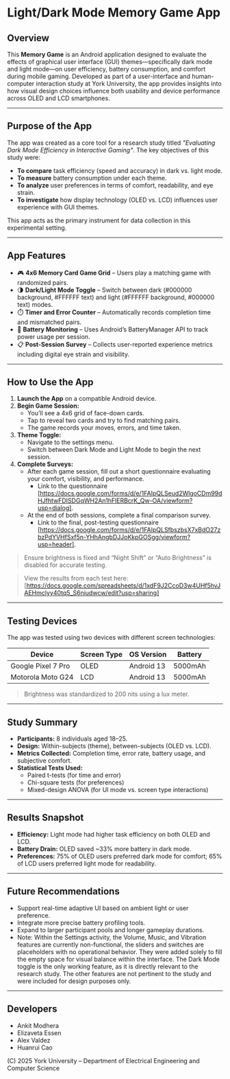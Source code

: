 
# Light/Dark Mode Memory Game App

## Overview

This **Memory Game** is an Android application designed to evaluate the effects of graphical user interface (GUI) themes—specifically dark mode and light mode—on user efficiency, battery consumption, and comfort during mobile gaming. Developed as part of a user-interface and human-computer interaction study at York University, the app provides insights into how visual design choices influence both usability and device performance across OLED and LCD smartphones.

---

## Purpose of the App

The app was created as a core tool for a research study titled *"Evaluating Dark Mode Efficiency in Interactive Gaming"*. The key objectives of this study were:

- **To compare** task efficiency (speed and accuracy) in dark vs. light mode.
- **To measure** battery consumption under each theme.
- **To analyze** user preferences in terms of comfort, readability, and eye strain.
- **To investigate** how display technology (OLED vs. LCD) influences user experience with GUI themes.

This app acts as the primary instrument for data collection in this experimental setting.

---

## App Features

- 🎮 **4x6 Memory Card Game Grid** – Users play a matching game with randomized pairs.
- 🌗 **Dark/Light Mode Toggle** – Switch between dark (#000000 background, #FFFFFF text) and light (#FFFFFF background, #000000 text) modes.
- ⏱️ **Timer and Error Counter** – Automatically records completion time and mismatched pairs.
- 🔋 **Battery Monitoring** – Uses Android’s BatteryManager API to track power usage per session.
- 📋 **Post-Session Survey** – Collects user-reported experience metrics including digital eye strain and visibility.

---

## How to Use the App

1. **Launch the App** on a compatible Android device.
2. **Begin Game Session:**
   - You’ll see a 4x6 grid of face-down cards.
   - Tap to reveal two cards and try to find matching pairs.
   - The game records your moves, errors, and time taken.
3. **Theme Toggle:**
   - Navigate to the settings menu.
   - Switch between Dark Mode and Light Mode to begin the next session.
4. **Complete Surveys:**
   - After each game session, fill out a short questionnaire evaluating your comfort, visibility, and performance.
     - Link to the questionnaire [https://docs.google.com/forms/d/e/1FAIpQLSeud2WlgoCDm99dHJfhtwFDISDGqWH2An1hFlERBcrK_Qw-OA/viewform?usp=dialog].
   - At the end of both sessions, complete a final comparison survey.
     - Link to the final, post-testing questionnaire [https://docs.google.com/forms/d/e/1FAIpQLSfbszbsX7xBdO27zbzPdYVHfSxf5n-YHhAngbDJJoKkpGOSgg/viewform?usp=header].

> Ensure brightness is fixed and “Night Shift” or “Auto Brightness” is disabled for accurate testing.<br />

> View the results from each test here: [https://docs.google.com/spreadsheets/d/1xdF9J2CcoD3w4UHf5hvJAEHmclyy40tq5_S6niudwcw/edit?usp=sharing]

---

## Testing Devices

The app was tested using two devices with different screen technologies:

| Device            | Screen Type | OS Version | Battery |
|-------------------|-------------|------------|---------|
| Google Pixel 7 Pro | OLED        | Android 13 | 5000mAh |
| Motorola Moto G24 | LCD         | Android 13 | 5000mAh |

> Brightness was standardized to 200 nits using a lux meter.

---

## Study Summary

- **Participants:** 8 individuals aged 18–25.
- **Design:** Within-subjects (theme), between-subjects (OLED vs. LCD).
- **Metrics Collected:** Completion time, error rate, battery usage, and subjective comfort.
- **Statistical Tests Used:**
  - Paired t-tests (for time and error)
  - Chi-square tests (for preferences)
  - Mixed-design ANOVA (for UI mode vs. screen type interactions)

---

## Results Snapshot

- **Efficiency:** Light mode had higher task efficiency on both OLED and LCD.
- **Battery Drain:** OLED saved ~33% more battery in dark mode.
- **Preferences:** 75% of OLED users preferred dark mode for comfort; 65% of LCD users preferred light mode for readability.

---

## Future Recommendations

- Support real-time adaptive UI based on ambient light or user preference.
- Integrate more precise battery profiling tools.
- Expand to larger participant pools and longer gameplay durations.
- Note: Within the Settings activity, the Volume, Music, and Vibration features are currently non-functional, the sliders and switches are placeholders with no operational behavior. They were added solely to fill the empty space for visual balance within the interface. The Dark Mode toggle is the only working feature, as it is directly relevant to the research study. The other features are not pertinent to the study and were included for design purposes only.

---

## Developers

- Ankit Modhera  
- Elizaveta Essen  
- Alex Valdez  
- Huanrui Cao

(C) 2025 York University – Department of Electrical Engineering and Computer Science
